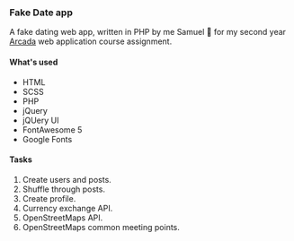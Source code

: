 ### Fake Date app

A fake dating web app, written in PHP by me Samuel 👋 for my second year [Arcada](https://www.arcada.fi/en) web application course assignment.

#### What's used

* HTML
* SCSS
* PHP
* jQuery
* jQUery UI
* FontAwesome 5
* Google Fonts

#### Tasks
1. Create users and posts.
2. Shuffle through posts.
3. Create profile.
4. Currency exchange API.
5. OpenStreetMaps API.
6. OpenStreetMaps common meeting points.

